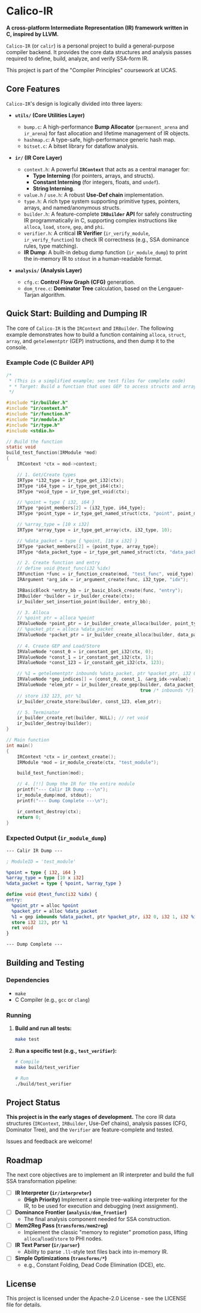 # Calico-IR

**A cross-platform Intermediate Representation (IR) framework written in C, inspired by LLVM.**

`Calico-IR` (or `calir`) is a personal project to build a general-purpose compiler backend. It provides the core data structures and analysis passes required to define, build, analyze, and verify SSA-form IR.

This project is part of the "Compiler Principles" coursework at UCAS.

## Core Features

`Calico-IR`'s design is logically divided into three layers:

* **`utils/` (Core Utilities Layer)**
    * `bump.c`: A high-performance **Bump Allocator** (`permanent_arena` and `ir_arena`) for fast allocation and lifetime management of IR objects.
    * `hashmap.c`: A type-safe, high-performance generic hash map.
    * `bitset.c`: A bitset library for dataflow analysis.

* **`ir/` (IR Core Layer)**
    * `context.h`: A powerful **`IRContext`** that acts as a central manager for:
        * **Type Interning** (for pointers, arrays, and structs).
        * **Constant Interning** (for integers, floats, and `undef`).
        * **String Interning**.
    * `value.h` / `use.h`: A robust **Use-Def chain** implementation.
    * `type.h`: A rich type system supporting primitive types, pointers, arrays, and named/anonymous structs.
    * `builder.h`: A feature-complete **`IRBuilder` API** for safely constructing IR programmatically in C, supporting complex instructions like `alloca`, `load`, `store`, `gep`, and `phi`.
    * `verifier.h`: A critical **IR Verifier** (`ir_verify_module`, `ir_verify_function`) to check IR correctness (e.g., SSA dominance rules, type matching).
    * **IR Dump**: A built-in debug dump function (`ir_module_dump`) to print the in-memory IR to `stdout` in a human-readable format.

* **`analysis/` (Analysis Layer)**
    * `cfg.c`: **Control Flow Graph (CFG)** generation.
    * `dom_tree.c`: **Dominator Tree** calculation, based on the Lengauer-Tarjan algorithm.

## Quick Start: Building and Dumping IR

The core of `Calico-IR` is the `IRContext` and `IRBuilder`. The following example demonstrates how to build a function containing `alloca`, `struct`, `array`, and `getelementptr` (GEP) instructions, and then dump it to the console.

### Example Code (C Builder API)

```c
/*
 * (This is a simplified example; see test files for complete code)
 * * Target: Build a function that uses GEP to access structs and arrays
 */

#include "ir/builder.h"
#include "ir/context.h"
#include "ir/function.h"
#include "ir/module.h"
#include "ir/type.h"
#include <stdio.h>

// Build the function
static void
build_test_function(IRModule *mod)
{
    IRContext *ctx = mod->context;

    // 1. Get/Create types
    IRType *i32_type = ir_type_get_i32(ctx);
    IRType *i64_type = ir_type_get_i64(ctx);
    IRType *void_type = ir_type_get_void(ctx);

    // %point = type { i32, i64 }
    IRType *point_members[2] = {i32_type, i64_type};
    IRType *point_type = ir_type_get_named_struct(ctx, "point", point_members, 2);

    // %array_type = [10 x i32]
    IRType *array_type = ir_type_get_array(ctx, i32_type, 10);

    // %data_packet = type { %point, [10 x i32] }
    IRType *packet_members[2] = {point_type, array_type};
    IRType *data_packet_type = ir_type_get_named_struct(ctx, "data_packet", packet_members, 2);

    // 2. Create function and entry
    // define void @test_func(i32 %idx)
    IRFunction *func = ir_function_create(mod, "test_func", void_type);
    IRArgument *arg_idx = ir_argument_create(func, i32_type, "idx");

    IRBasicBlock *entry_bb = ir_basic_block_create(func, "entry");
    IRBuilder *builder = ir_builder_create(ctx);
    ir_builder_set_insertion_point(builder, entry_bb);

    // 3. Alloca 
    // %point_ptr = alloca %point
    IRValueNode *point_ptr = ir_builder_create_alloca(builder, point_type);
    // %packet_ptr = alloca %data_packet
    IRValueNode *packet_ptr = ir_builder_create_alloca(builder, data_packet_type);
    
    // 4. Create GEP and Load/Store
    IRValueNode *const_0 = ir_constant_get_i32(ctx, 0);
    IRValueNode *const_1 = ir_constant_get_i32(ctx, 1);
    IRValueNode *const_123 = ir_constant_get_i32(ctx, 123);

    // %1 = getelementptr inbounds %data_packet, ptr %packet_ptr, i32 0, i32 1, i32 %idx
    IRValueNode *gep_indices[] = {const_0, const_1, &arg_idx->value};
    IRValueNode *elem_ptr = ir_builder_create_gep(builder, data_packet_type, packet_ptr, gep_indices, 3,
                                                  true /* inbounds */); 
    // store i32 123, ptr %1
    ir_builder_create_store(builder, const_123, elem_ptr);

    // 5. Terminator
    ir_builder_create_ret(builder, NULL); // ret void
    ir_builder_destroy(builder);
}

// Main function
int main()
{
    IRContext *ctx = ir_context_create();
    IRModule *mod = ir_module_create(ctx, "test_module");

    build_test_function(mod);

    // 4. [!!] Dump the IR for the entire module
    printf("--- Calir IR Dump ---\n");
    ir_module_dump(mod, stdout);
    printf("--- Dump Complete ---\n");

    ir_context_destroy(ctx);
    return 0;
}
````

### Expected Output (`ir_module_dump`)

```llvm
--- Calir IR Dump ---

; ModuleID = 'test_module'

%point = type { i32, i64 }
%array_type = type [10 x i32]
%data_packet = type { %point, %array_type }

define void @test_func(i32 %idx) {
entry:
  %point_ptr = alloc %point
  %packet_ptr = alloc %data_packet
  %1 = gep inbounds %data_packet, ptr %packet_ptr, i32 0, i32 1, i32 %idx
  store i32 123, ptr %1
  ret void
}

--- Dump Complete ---
```

## Building and Testing

### Dependencies

  * `make`
  * C Compiler (e.g., `gcc` or `clang`)

### Running

1.  **Build and run all tests:**

    ```bash
    make test
    ```

2.  **Run a specific test (e.g., `test_verifier`):**

    ```bash
    # Compile
    make build/test_verifier

    # Run
    ./build/test_verifier
    ```

## Project Status

**This project is in the early stages of development.** The core IR data structures (`IRContext`, `IRBuilder`, Use-Def chains), analysis passes (CFG, Dominator Tree), and the `Verifier` are feature-complete and tested.

Issues and feedback are welcome\!

## Roadmap

The next core objectives are to implement an IR interpreter and build the full SSA transformation pipeline:

  - [ ] **IR Interpreter (`ir/interpreter`)**
      * **(High Priority)** Implement a simple tree-walking interpreter for the IR, to be used for execution and debugging (next assignment).
  - [ ] **Dominance Frontier (`analysis/dom_frontier`)**
      * The final analysis component needed for SSA construction.
  - [ ] **Mem2Reg Pass (`transforms/mem2reg`)**
      * Implement the classic "memory to register" promotion pass, lifting `alloca`/`load`/`store` to PHI nodes.
  - [ ] **IR Text Parser (`ir/parser`)**
      * Ability to parse `.ll`-style text files back into in-memory IR.
  - [ ] **Simple Optimizations (`transforms/*`)**
      * e.g., Constant Folding, Dead Code Elimination (DCE), etc.

## License

This project is licensed under the Apache-2.0 License - see the LICENSE file for details.

